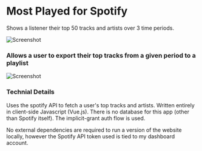 # Most Played for Spotify

Shows a listener their top 50 tracks and artists over 3 time periods.

![Screenshot](https://i.imgur.com/1yFXRhh.png)

### Allows a user to export their top tracks from a given period to a playlist

![Screenshot](https://i.imgur.com/9syCfp3.png)

### Technial Details

Uses the spotify API to fetch a user's top tracks and artists. Written entirely in client-side Javascript (Vue.js). There is no database for this app (other than Spotify itself). The implicit-grant auth flow is used.

No external dependencies are required to run a version of the website locally, however the Spotify API token used is tied to my dashboard account.
